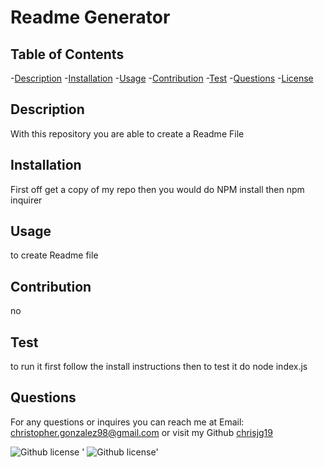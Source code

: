 # Readme Generator
  ## Table of Contents
  -[Description](#description)
  -[Installation](#installation)
  -[Usage](#usage)
  -[Contribution](#contribution)
  -[Test](#test)
  -[Questions](#questions)
  -[License](#license)
  

  ## Description
  With this repository you are able to create a Readme File

  ## Installation
  First off get a copy of my repo then you would do NPM install then npm inquirer

  ## Usage
  to create Readme file

  ## Contribution 
  no

  ## Test
  to run it first follow the install instructions then to test it do node index.js

  ## Questions
  For any questions or inquires you can reach me at Email: christopher.gonzalez98@gmail.com
  or visit my Github [chrisjg19](https://github.com/chrisjg19)

  
  ![Github license](https://img.shields.io/badge/License-GNU-blue.svg)
 ' ![Github license](https://opensource.org/licenses/GNU)'
